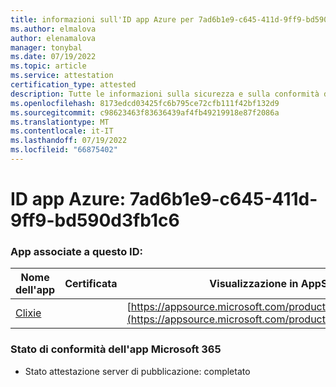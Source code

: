 ```yaml
---
title: informazioni sull'ID app Azure per 7ad6b1e9-c645-411d-9ff9-bd590d3fb1c6
ms.author: elmalova
author: elenamalova
manager: tonybal
ms.date: 07/19/2022
ms.topic: article
ms.service: attestation
certification_type: attested
description: Tutte le informazioni sulla sicurezza e sulla conformità disponibili per 7ad6b1e9-c645-411d-9ff9-bd590d3fb1c6.
ms.openlocfilehash: 8173edcd03425fc6b795ce72cfb111f42bf132d9
ms.sourcegitcommit: c98623463f83636439af4fb49219918e87f2086a
ms.translationtype: MT
ms.contentlocale: it-IT
ms.lasthandoff: 07/19/2022
ms.locfileid: "66875402"
---
```

# <a name="azure-app-id-7ad6b1e9-c645-411d-9ff9-bd590d3fb1c6"></a>ID app Azure: 7ad6b1e9-c645-411d-9ff9-bd590d3fb1c6


### <a name="apps-associated-with-this-id"></a>App associate a questo ID:
| **Nome dell'app** | **Certificata** | **Visualizzazione in AppSource** |
|--------------|---------------|-----------------------|
| [Clixie](../forward/WA200003880.md) |  | [https://appsource.microsoft.com/product/office/WA200003880](https://appsource.microsoft.com/product/office/WA200003880) |

### <a name="microsoft-365-app-compliance-status"></a>Stato di conformità dell'app Microsoft 365
- Stato attestazione server di pubblicazione: completato
